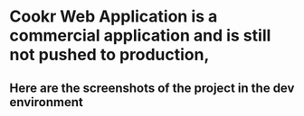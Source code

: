 # Cookr Web Application is a commercial application and is still not pushed to production, 
## Here are the screenshots of the project in the dev environment
